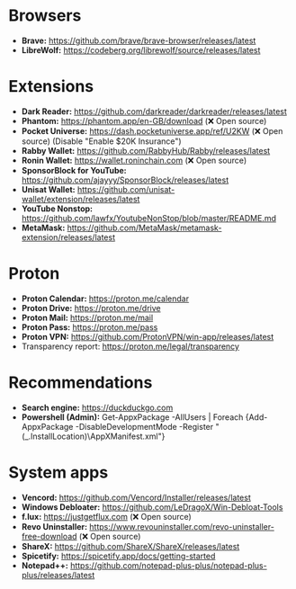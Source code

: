# Browsers #
* **Brave:** https://github.com/brave/brave-browser/releases/latest
* **LibreWolf:** https://codeberg.org/librewolf/source/releases/latest
# Extensions #
* **Dark Reader:** https://github.com/darkreader/darkreader/releases/latest
* **Phantom:** https://phantom.app/en-GB/download (:x: Open source)
* **Pocket Universe:** https://dash.pocketuniverse.app/ref/U2KW (:x: Open source) (Disable "Enable $20K Insurance")
* **Rabby Wallet:** https://github.com/RabbyHub/Rabby/releases/latest
* **Ronin Wallet:** https://wallet.roninchain.com (:x: Open source)
* **SponsorBlock for YouTube:** https://github.com/ajayyy/SponsorBlock/releases/latest
* **Unisat Wallet:** https://github.com/unisat-wallet/extension/releases/latest
* **YouTube Nonstop:** https://github.com/lawfx/YoutubeNonStop/blob/master/README.md
* **MetaMask:** https://github.com/MetaMask/metamask-extension/releases/latest
# Proton #
* **Proton Calendar:** https://proton.me/calendar
* **Proton Drive:** https://proton.me/drive
* **Proton Mail:** https://proton.me/mail
* **Proton Pass:** https://proton.me/pass
* **Proton VPN:** https://github.com/ProtonVPN/win-app/releases/latest
* Transparency report: https://proton.me/legal/transparency
# Recommendations #
* **Search engine:** https://duckduckgo.com
* **Powershell (Admin):** Get-AppxPackage -AllUsers | Foreach {Add-AppxPackage -DisableDevelopmentMode -Register "$($_.InstallLocation)\AppXManifest.xml"}
# System apps #
* **Vencord:** https://github.com/Vencord/Installer/releases/latest
* **Windows Debloater:** https://github.com/LeDragoX/Win-Debloat-Tools
* **f.lux:** https://justgetflux.com (:x: Open source)
* **Revo Uninstaller:** https://www.revouninstaller.com/revo-uninstaller-free-download (:x: Open source)
* **ShareX:** https://github.com/ShareX/ShareX/releases/latest
* **Spicetify:** https://spicetify.app/docs/getting-started
* **Notepad++:** https://github.com/notepad-plus-plus/notepad-plus-plus/releases/latest
